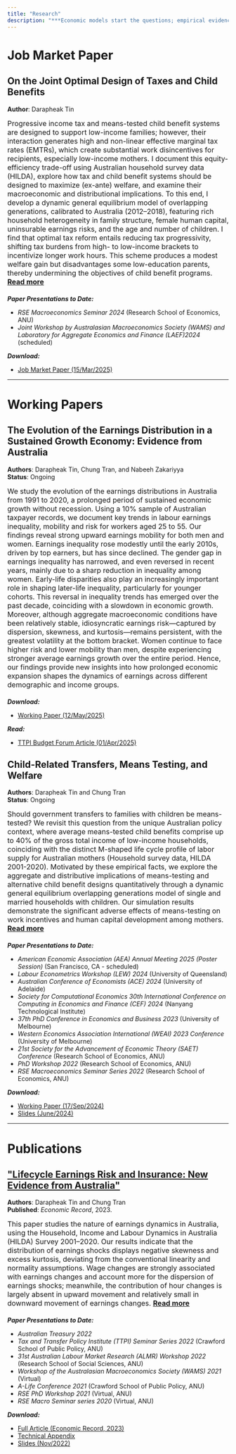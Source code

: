 ```yaml
---
title: "Research"
description: "***Economic models start the questions; empirical evidence brings the answers.***"
---
```


# Job Market Paper

## On the Joint Optimal Design of Taxes and Child Benefits

**Author**: Darapheak Tin
<!--
<div style="font-size:16px;">
Means-tested child benefits and progressive tax systems both aim to support low-income families, but often create high and non-linear effective marginal tax rate schedules. This paper explores the joint optimization of these systems within a dynamic general equilibrium model of overlapping generations, calibrated to Australia (2012-2018). The model incorporates household heterogeneity in family structure, age and number of children, female human capital, and uninsurable earnings risks. I find that a standalone optimal tax system would reduce tax progressivity, encouraging labor supply among highly educated women but increasing tax liabilities on low-income parents, thus undermining the objectives of child benefit programs. A jointly optimized system combines low tax progressivity and a universal lump-sum child benefit equal to 30% of median income (around AUD 18,000 in 2018), partly to offset the additional tax burdens on low-income parents. This integrated approach substantially improves overall and parental welfare, but non-parent households bear notable losses. A moderately reduced benefit, while not optimal, achieves welfare gains for parents with lower costs to non-parents. These findings highlight the importance of coordinating tax and child benefit policies to effectively support vulnerable parents, while cautioning against equity losses for non-parents when policies are optimized solely for overall welfare.
-->
<!--
While means-tested child benefit and progressive tax systems aim to support low-income families, my empirical analysis based on Australian household survey data (HILDA) reveals that their interaction creates high, non-linear effective marginal tax rates (EMTRs) for low-income mothers. Building on these findings, this paper examines the joint optimal design of tax and child benefit systems using a dynamic general equilibrium model of overlapping generations, calibrated to Australia (2012-2018). The model incorporates rich household heterogeneity in family structure, age and number of children, female human capital, and uninsurable earnings risks. I find that an optimal tax reform, focused solely on income tax, requires reducing tax progressivity, which encourages labor supply primarily among highly educated women. However, it also raises tax liabilities for low-income parents, thereby undermining the objectives of child benefit programs.

A joint optimal system combines reduced tax progressivity with a universal lump-sum child benefit set at approximately 30% of median income. While the more proportional tax scheme benefits high-education parents, the transfer—free from means-testing and double the average baseline payment—compensates low-income parent households for the increased tax liabilities. This approach significantly improves parental and overall welfare but shifts more of the tax burden onto non-parent households, causing them to experience notable losses. A moderately scaled-back benefit, though not optimal, yields welfare gains for parents at a lower cost to non-parents. These findings highlight the importance of coordinating tax and child benefit policies to effectively support vulnerable parents while cautioning against equity losses for non-parents when policies are optimized solely for overall welfare.
-->

<div class="abstract" style="font-size:16px;">
    <span class="abstract-text">
        Progressive income tax and means-tested child benefit systems are designed to support low-income families; however, their interaction generates high and non-linear effective marginal tax rates (EMTRs), which create substantial work disincentives for recipients, especially low-income mothers. I document this equity-efficiency trade-off using Australian household survey data (HILDA), explore how tax and child benefit systems should be designed to maximize (ex-ante) welfare, and examine their macroeconomic and distributional implications. To this end, I develop a dynamic general equilibrium model of overlapping generations, calibrated to Australia (2012–2018), featuring rich household heterogeneity in family structure, female human capital, uninsurable earnings risks, and the age and number of children. I find that optimal tax reform entails reducing tax progressivity, shifting tax burdens from high- to low-income brackets to incentivize longer work hours. This scheme produces a modest welfare gain but disadvantages some low-education parents, thereby undermining the objectives of child benefit programs.
        <span class="more-text" style="display: none;">
            I demonstrate that a joint optimal system—combining reduced tax progressivity with a universal lump-sum child benefit at 30% of average income—yields superior overall and parental welfare outcomes. While reduced tax progressivity benefits high-education parents, the joint design allows for transfers to compensate low-education parents for the increased tax liabilities. However, the high tax burden required to fund the expanded child benefit program imposes notable welfare losses on non-parents. Moderately scaled-back transfers provide smaller welfare gains but at substantially lower costs to non-parents, whereas overly generous transfers lead to excessive tax burdens, contracting the economy and harming the intended beneficiaries. These findings highlight the importance of policy coordination and fiscal sustainability in effectively supporting vulnerable parents while balancing equity and efficiency considerations.
        </span>
    </span>
    <a href="#" class="read-more"><b>Read more</b></a>
</div>

<div style="font-size:14px;">

<div style="margin-top: 20px;"></div>

<b><i>Paper Presentations to Date:</i></b>  
- <i>RSE Macroeconomics Seminar 2024</i> (Research School of Economics, ANU)  
- <i>Joint Workshop by Australasian Macroeconomics Society (WAMS) and Laboratory for Aggregate Economics and Finance (LAEF)2024</i> (scheduled)

<div style="margin-top: 5px;"></div>

 <b><i>Download:</i></b> 
* <a href="/pdf/JMP_DarapheakTin_2024.pdf" target="_blank">Job Market Paper (15/Mar/2025)</a>
</div>

---

# Working Papers

## The Evolution of the Earnings Distribution in a Sustained Growth Economy: Evidence from Australia

**Authors**: Darapheak Tin, Chung Tran, and Nabeeh Zakariyya  
**Status**: Ongoing

<div style="font-size:16px;">
We study the evolution of the earnings distributions in Australia from 1991 to 2020, a prolonged period of sustained economic growth without recession. Using a 10% sample of Australian taxpayer records, we document key trends in labour earnings inequality, mobility and risk for workers aged 25 to 55. Our findings reveal strong upward earnings mobility for both men and women. Earnings inequality rose modestly until the early 2010s, driven by top earners, but has since declined. The gender gap in earnings inequality has narrowed, and even reversed in recent years, mainly due to a sharp reduction in inequality among women. Early-life disparities also play an increasingly important role in shaping later-life inequality, particularly for younger cohorts. This reversal in inequality trends has emerged over the past decade, coinciding with a slowdown in economic growth. Moreover, although aggregate macroeconomic conditions have been relatively stable, idiosyncratic earnings risk—captured by dispersion, skewness, and kurtosis—remains persistent, with the greatest volatility at the bottom bracket. Women continue to face higher risk and lower mobility than men, despite experiencing stronger average earnings growth over the entire period. Hence, our findings provide new insights into how prolonged economic expansion shapes the dynamics of earnings across different demographic and income groups.
</div>

<div style="font-size:14px;">

<div style="margin-top: 20px;"></div>

 <b><i>Download:</i></b> 
* <a href="/pdf/TinTranZakariyya2025_WP__The Evolution of the Earnings Distribution in Sustained Growth Economy.pdf" target="_blank">Working Paper (12/May/2025)</a>
</div>

<div style="font-size:14px;">

<div style="margin-top: 5px;"></div>

<b><i>Read:</i></b>  
* <a href="https://www.austaxpolicy.com/budget-forum-2025-winners-and-losers-in-australias-uninterrupted-growth-era-and-policy-implications/" target="_blank">TTPI Budget Forum Article (01/Apr/2025)</a>
</div>


## Child-Related Transfers, Means Testing, and Welfare

**Authors**: Darapheak Tin and Chung Tran  
**Status**: Ongoing
<!--
<div style="font-size:16px;">
Should government transfers to families with children be means-tested? We revisit this question from the unique Australian policy context, where average means-tested child benefits comprise up to 40% of the gross total income of low-income households, coinciding with the distinct M-shaped life cycle profile of labor supply for Australian mothers (Household survey data, HILDA 2001-2020). Motivated by these empirical facts, we explore the aggregate and distributive implications of means-testing and alternative child benefit designs quantitatively through a dynamic general equilibrium overlapping generations model of single and married households with children. Our simulation results demonstrate the significant adverse effects of means-testing on work incentives and human capital development among mothers. A structural reform that replaces the status quo means-tested system with a universal system improves female labor supply, output, and overall welfare while also garnering majority support. However, the universal system increases tax burden by 4 percentage points and negatively impacts single mothers—the intended beneficiaries—by reducing their net lifetime income and welfare. In our model, the inclusion of means-testing is essential for controlling fiscal costs and mitigating the adverse effects of higher taxes. Preserving the existing means-tested system and opting for incremental reforms could potentially result in modest improvements in output and welfare while ensuring a more equitable distribution of welfare gains. Hence, our findings highlight the complex trade-offs between efficiency and equity in designing child benefit programs.
-->

<div class="abstract" style="font-size:16px;">
    <span class="abstract-text">
        Should government transfers to families with children be means-tested? We revisit this question from the unique Australian policy context, where average means-tested child benefits comprise up to 40% of the gross total income of low-income households, coinciding with the distinct M-shaped life cycle profile of labor supply for Australian mothers (Household survey data, HILDA 2001-2020). Motivated by these empirical facts, we explore the aggregate and distributive implications of means-testing and alternative child benefit designs quantitatively through a dynamic general equilibrium overlapping generations model of single and married households with children. Our simulation results demonstrate the significant adverse effects of means-testing on work incentives and human capital development among mothers. 
        <span class="more-text" style="display: none;">
            A structural reform that replaces the status quo means-tested system with a universal system improves female labor supply, output, and overall welfare while also garnering majority support. However, the universal system increases tax burden by 4 percentage points and negatively impacts single mothers—the intended beneficiaries—by reducing their net lifetime income and welfare. In our model, the inclusion of means-testing is essential for controlling fiscal costs and mitigating the adverse effects of higher taxes. Preserving the existing means-tested system and opting for incremental reforms could potentially result in modest improvements in output and welfare while ensuring a more equitable distribution of welfare gains. Hence, our findings highlight the complex trade-offs between efficiency and equity in designing child benefit programs.
        </span>
    </span>
    <a href="#" class="read-more"><b>Read more</b></a>
</div>

<div style="font-size:14px;">

<div style="margin-top: 20px;"></div>

<b><i>Paper Presentations to Date:</i></b>  
- <i>American Economic Association (AEA) Annual Meeting 2025 (Poster Session)</i> (San Francisco, CA - scheduled)
- <i>Labour Econometrics Workshop (LEW) 2024</i> (University of Queensland) 
- <i>Australian Conference of Economists (ACE) 2024</i> (University of Adelaide) 
- <i>Society for Computational Economics 30th International Conference on Computing in Economics and Finance (CEF) 2024</i> (Nanyang Technological Institute)
- <i>37th PhD Conference in Economics and Business 2023</i> (University of Melbourne)  
- <i>Western Economics Association International (WEAI) 2023 Conference</i> (University of Melbourne)  
- <i>21st Society for the Advancement of Economic Theory (SAET) Conference</i> (Research School of Economics, ANU)  
- <i>PhD Workshop 2022</i> (Research School of Economics, ANU)  
- <i>RSE Macroeconomics Seminar Series 2022</i> (Research School of Economics, ANU)  

<div style="margin-top: 5px;"></div>

<b><i>Download:</i></b>   
* <a href="/pdf/TinTran2024_WP__Child-Related Transfers Means Testing and Welfare__30092024.pdf" target="_blank">Working Paper (17/Sep/2024)</a>  
* <a href="/pdf/TinTran2024__Aggregate_Implications_of_Child_Related_Transfers_with_Means_Testing_Slides_TTPI2024.pdf" target="_blank">Slides (June/2024)</a>
</div>

<!--
This paper examines the evolution of earnings distribution over three decades of uninterrupted economic growth in Australia (1991-2020). Using a 10% sample of taxpayer records, we find moderate upward mobility and a narrowing gender earnings gap. However, earnings inequality has increased, primarily driven by growth at the top of the income distribution, with men experiencing higher levels of inequality than women. Our results further indicate that inequality is increasingly shaped by initial labor market entry conditions, reflecting a shift toward more persistent early-life disparities. Additionally, idiosyncratic earnings risk—measured through dispersion, skewness, and kurtosis of earnings shocks—remained persistent throughout this period. Women continue to face greater earnings risk and lower mobility than men, despite exhibiting stronger and more consistent earnings growth. These findings provide new insights into the implications of sustained economic growth for earnings inequality, mobility, and risk across different population segments in the absence of major economic recessions.
-->

---

# Publications

## ["Lifecycle Earnings Risk and Insurance: New Evidence from Australia"](https://doi.org/10.1111/1475-4932.12723)

**Authors**: Darapheak Tin and Chung Tran  
**Published**: *Economic Record*, 2023.

<!--
<div style="font-size:16px;">
  This paper studies the nature of earnings dynamics in Australia, using the Household, Income and Labour Dynamics in Australia (HILDA) Survey 2001–2020. Our results indicate that the distribution of earnings shocks displays negative skewness and excess kurtosis, deviating from the conventional linearity and normality assumptions. Wage changes are strongly associated with earnings changes and account more for the dispersion of earnings shocks; meanwhile, the contribution of hour changes is largely absent in upward movement and relatively small in downward movement of earnings changes. Furthermore, family and government insurance plays distinct roles in reducing exposure to earnings risk. Government insurance embedded in the targeted transfer system is important in mitigating the dispersion of shocks, whereas family insurance via income pooling and adjustment of secondary earners' labour market activities is dominant in reducing the magnitude and likelihood of extreme and rare shocks. The magnitude and persistence of earnings risk as well as the insurance role of family and government vary significantly across gender, marital, and parental status. Accounting for these non-Gaussian and non-linearity features is important for evaluating the insurance role of government transfer programmes.
-->

<div class="abstract" style="font-size:16px;">
    <span class="abstract-text">
        This paper studies the nature of earnings dynamics in Australia, using the Household, Income and Labour Dynamics in Australia (HILDA) Survey 2001–2020. Our results indicate that the distribution of earnings shocks displays negative skewness and excess kurtosis, deviating from the conventional linearity and normality assumptions. Wage changes are strongly associated with earnings changes and account more for the dispersion of earnings shocks; meanwhile, the contribution of hour changes is largely absent in upward movement and relatively small in downward movement of earnings changes.
        <span class="more-text" style="display: none;">
            Furthermore, family and government insurance plays distinct roles in reducing exposure to earnings risk. Government insurance embedded in the targeted transfer system is important in mitigating the dispersion of shocks, whereas family insurance via income pooling and adjustment of secondary earners' labour market activities is dominant in reducing the magnitude and likelihood of extreme and rare shocks. The magnitude and persistence of earnings risk as well as the insurance role of family and government vary significantly across gender, marital, and parental status. Accounting for these non-Gaussian and non-linearity features is important for evaluating the insurance role of government transfer programmes.
        </span>
    </span>
    <a href="#" class="read-more"><b>Read more</b></a>
</div>

<div style="font-size:14px;">

<div style="margin-top: 20px;"></div>

<b><i>Paper Presentations to Date:</i></b>
  
  - <i>Australian Treasury 2022</i>  
  - <i>Tax and Transfer Policy Institute (TTPI) Seminar Series 2022</i> (Crawford School of Public Policy, ANU)  
  - <i>31st Australian Labour Market Research (ALMR) Workshop 2022</i> (Research School of Social Sciences, ANU)
  - <i>Workshop of the Australasian Macroeconomics Society (WAMS) 2021</i> (Virtual)  
  - <i>A-Life Conference 2021</i> (Crawford School of Public Policy, ANU)  
  - <i>RSE PhD Workshop 2021</i> (Virtual, ANU)
  - <i>RSE Macro Seminar series 2020</i> (Virtual, ANU)  

<div style="margin-top: 5px;"></div>

<b><i>Download:</i></b>
* <a href="https://doi.org/10.1111/1475-4932.12723" target="_blank">Full Article (Economic Record, 2023)</a>  
* <a href="/pdf/Economic Record - Tin and Tran 2023 - Lifecycle Earnings Risk and Insurance  New Evidence from Australia__Technical Appendix.pdf" target="_blank">Technical Appendix</a>  
* <a href="/pdf/Lifecycle_Earnings_Risk__New_Evidence_from_Australia__2022__slides.pdf" target="_blank">Slides (Nov/2022)</a>
</div>

<br><br>

<!--
Means-tested child benefits and progressive tax systems both aim to support low-income families, but they often create high and non-linear effective marginal tax rate schedules. This paper explores the joint design of these systems in a dynamic general equilibrium model with overlapping generations that captures household heterogeneity in family structure, education, female human capital formation, child-related costs, and uninsurable earnings and longevity risks. The model is calibrated to the Australian economy (2012-2018), where means-tested lump sum child benefits constitute up to 40% of income for low-income households. I find that optimizing the tax system in isolation risks undermining the redistributive goals of child benefit programs. A joint design featuring low tax progressivity and a universal lump-sum child benefit of approximately 30% of median income (around AUD 18,000 in 2018) is optimal, significantly improving consumption allocative efficiency and overall welfare. However, the associated tax burden adversely impacts non-parent households, raising equity concerns. A less generous benefit, while not fully optimal, still provides welfare gains for parents and imposes considerably lower costs on non-parents. Conversely, overly generous child benefits lead to fiscal pressures that harm all households, including the intended beneficiaries. These findings highlight the importance of coordinating tax and child benefit policies to effectively support vulnerable parents, especially low-education single mothers.

<small>This text is smaller.</small>

<big>This text is bigger.</big>

<font size="2">This text is smaller than default.</font>




 This paper studies the nature of earnings dynamics in Australia, using the Household, Income and Labour Dynamics in Australia (HILDA) Survey 2001–2020. Our results indicate that the distribution of earnings shocks displays negative skewness and excess kurtosis, deviating from the conventional linearity and normality assumptions. Wage changes are strongly associated with earnings changes and account more for the dispersion of earnings shocks; meanwhile, the contribution of hour changes is largely absent in upward movement and relatively small in downward movement of earnings changes. Furthermore, family and government insurance plays distinct roles in reducing exposure to earnings risk. Government insurance embedded in the targeted transfer system is important in mitigating the dispersion of shocks, whereas family insurance via income pooling and adjustment of secondary earners' labour market activities is dominant in reducing the magnitude and likelihood of extreme and rare shocks. The magnitude and persistence of earnings risk as well as the insurance role of family and government vary significantly across gender, marital, and parental status. Accounting for these non-Gaussian and non-linearity features is important for evaluating the insurance role of government transfer programmes.

***Paper Presentations to Date***:  
- *A-Life Conference 2021* (Crawford School of Public Policy, ANU)  
- *RSE Macro Seminar series* (Virtual, ANU)  
- *Workshop of the Australasian Macroeconomics Society (WAMS) 2021*  
- *Treasury 2022*  
- *Tax and Transfer Policy Institute (TTPI) 2022* (ANU)  
- *Australian Labour Market Research (ALMR) Workshop 2022* (ANU)

***Download***: 
* <a href="https://doi.org/10.1111/1475-4932.12723" target="_blank">Full Article (Economic Record, 2023)</a>  
* <a href="/pdf/Economic Record - Tin and Tran 2023 - Lifecycle Earnings Risk and Insurance  New Evidence from Australia__Technical Appendix.pdf" target="_blank">Technical Appendix</a>  
* <a href="/pdf/Lifecycle_Earnings_Risk_Slides.pdf" target="_blank">Slides (11/2022)</a>
-->
